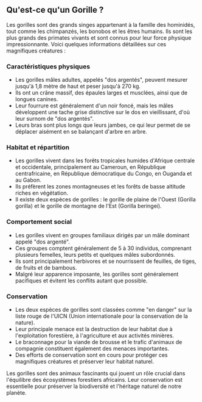 ## Qu'est-ce qu'un Gorille ?

Les gorilles sont des grands singes appartenant à la famille des hominidés, tout comme les chimpanzés, les bonobos et les êtres humains. Ils sont les plus grands des primates vivants et sont connus pour leur force physique impressionnante. Voici quelques informations détaillées sur ces magnifiques créatures :

### Caractéristiques physiques

- Les gorilles mâles adultes, appelés "dos argentés", peuvent mesurer jusqu'à 1,8 mètre de haut et peser jusqu'à 270 kg.
- Ils ont un crâne massif, des épaules larges et musclées, ainsi que de longues canines.
- Leur fourrure est généralement d'un noir foncé, mais les mâles développent une tache grise distinctive sur le dos en vieillissant, d'où leur surnom de "dos argentés".
- Leurs bras sont plus longs que leurs jambes, ce qui leur permet de se déplacer aisément en se balançant d'arbre en arbre.

### Habitat et répartition

- Les gorilles vivent dans les forêts tropicales humides d'Afrique centrale et occidentale, principalement au Cameroun, en République centrafricaine, en République démocratique du Congo, en Ouganda et au Gabon.
- Ils préfèrent les zones montagneuses et les forêts de basse altitude riches en végétation.
- Il existe deux espèces de gorilles : le gorille de plaine de l'Ouest (Gorilla gorilla) et le gorille de montagne de l'Est (Gorilla beringei).

### Comportement social

- Les gorilles vivent en groupes familiaux dirigés par un mâle dominant appelé "dos argenté".
- Ces groupes comptent généralement de 5 à 30 individus, comprenant plusieurs femelles, leurs petits et quelques mâles subordonnés.
- Ils sont principalement herbivores et se nourrissent de feuilles, de tiges, de fruits et de bambous.
- Malgré leur apparence imposante, les gorilles sont généralement pacifiques et évitent les conflits autant que possible.

### Conservation

- Les deux espèces de gorilles sont classées comme "en danger" sur la liste rouge de l'UICN (Union internationale pour la conservation de la nature).
- Leur principale menace est la destruction de leur habitat due à l'exploitation forestière, à l'agriculture et aux activités minières.
- Le braconnage pour la viande de brousse et le trafic d'animaux de compagnie constituent également des menaces importantes.
- Des efforts de conservation sont en cours pour protéger ces magnifiques créatures et préserver leur habitat naturel.

Les gorilles sont des animaux fascinants qui jouent un rôle crucial dans l'équilibre des écosystèmes forestiers africains. Leur conservation est essentielle pour préserver la biodiversité et l'héritage naturel de notre planète.